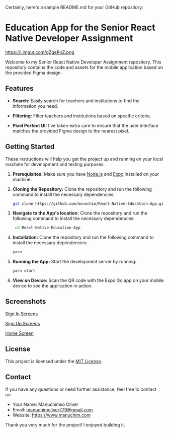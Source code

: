 Certainly, here's a sample README.md for your GitHub repository:

# Education App for the Senior React Native Developer Assignment
https://i.imgur.com/gZgeRnZ.png


Welcome to my Senior React Native Developer Assignment repository. This repository contains the code and assets for the mobile application based on the provided Figma design.

## Features

- **Search:** Easily search for teachers and institutions to find the information you need.

- **Filtering:** Filter teachers and institutions based on specific criteria.

- **Pixel Perfect UI:** I've taken extra care to ensure that the user interface matches the provided Figma design to the nearest pixel.

## Getting Started

These instructions will help you get the project up and running on your local machine for development and testing purposes.

1. **Prerequisites:** Make sure you have [Node.js](https://nodejs.org/) and [Expo](https://expo.io/) installed on your machine.

2. **Cloning the Repository:** Clone the repository and run the following command to install the necessary dependencies:

   ```bash
   git clone https://github.com/mxnuchim/React-Native-Education-App.git
   ```

3. **Navigate to the App's location:** Clone the repository and run the following command to install the necessary dependencies:

   ```bash
    cd React-Native-Education-App
   ```

4. **Installation:** Clone the repository and run the following command to install the necessary dependencies:

   ```bash
   yarn
   ```

5. **Running the App:** Start the development server by running:

   ```bash
   yarn start
   ```

6. **View on Device:** Scan the QR code with the Expo Go app on your mobile device to see the application in action.

## Screenshots

[Sign In Screens](https://i.imgur.com/hxd2HbL.png)

[Sign Up Screens](https://i.imgur.com/hxd2HbL.png)

[Home Screen](https://i.imgur.com/gZgeRnZ.png)


## License

This project is licensed under the [MIT License](LICENSE).

## Contact

If you have any questions or need further assistance, feel free to contact us:

- Your Name: Manuchimso Oliver
- Email: manuchimoliver779@gmail.com
- Website: https://www.manuchim.com

Thank you very much for the project! I enjoyed building it.
